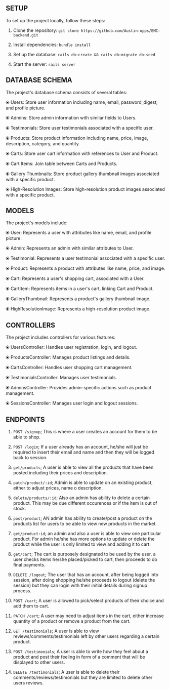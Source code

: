
## SETUP
To set up the project locally, follow these steps:

1. Clone the repository: `git clone https://github.com/Austin-opps/EMC-backend.git`

2. Install dependencies: `bundle install`

3. Set up the database: `rails db:create && rails db:migrate db:seed`

4. Start the server: `rails server`

## DATABASE SCHEMA

The project's database schema consists of several tables:

⦿ Users: Store user information including name, email, password_digest, and profile picture.

⦿ Admins: Store admin information with similar fields to Users.

⦿ Testimonials: Store user testimonials associated with a specific user.

⦿ Products: Store product information including name, price, image, description, category, and quantity.

⦿ Carts: Store user cart information with references to User and Product.

⦿ Cart Items: Join table between Carts and Products.

⦿ Gallery Thumbnails: Store product gallery thumbnail images associated with a specific product.

⦿ High-Resolution Images: Store high-resolution product images associated with a specific product.

## MODELS
The project's models include:

⦿ User: Represents a user with attributes like name, email, and profile picture.

⦿ Admin: Represents an admin with similar attributes to User.

⦿ Testimonial: Represents a user testimonial associated with a specific user.

⦿ Product: Represents a product with attributes like name, price, and image.

⦿ Cart: Represents a user's shopping cart, associated with a User.

⦿ CartItem: Represents items in a user's cart, linking Cart and Product.

⦿ GalleryThumbnail: Represents a product's gallery thumbnail image.

⦿ HighResolutionImage: Represents a high-resolution product image.

## CONTROLLERS
The project includes controllers for various features:

⦿ UsersController: Handles user registration, login, and logout.

⦿ ProductsController: Manages product listings and details.

⦿ CartsController: Handles user shopping cart management.

⦿ TestimonialsController: Manages user testimonials.

⦿ AdminsController: Provides admin-specific actions such as product management.

⦿ SessionsController: Manages user login and logout sessions.

## ENDPOINTS
1. `POST /signup`; This is where a user creates an account for them to be able to shop.

2. `POST /login`; If a user already has an account, he/she will just be required to insert their email and name and then they will be logged back to session.

3. `get/products`; A user is able to view all the products that have been posted including their prices and description.

4. `patch/product/:id`; Admin is able to update on an existing product, either to adjust prices, name o description.

5. `delete/products/:id`; Also an admin has ability to delete a certain product. This may be due different occurences or if the item is out of stock.

6. `post/product`; AN admin has ability to create/post a product on the products list for users to be able to view new products in the market.

7. `get/product:id`; an admin and also a user is able to view one particular product. For admin he/she has more options to update or delete the product while the user is only limited to view and adding it to cart.

8. `get/cart`; The cart is purposely designated to be used by the user. a user checks items he/she placed/picked to cart, then proceeds to do final payments.

9. `DELETE /logout`; The user that has an account, after being logged into session, after doing shopping he/she proceeds to logout (delete the session) but they can login with their initial details during signup process.

10. `POST /cart`; A user is allowed to pick/select products of their choice and add them to cart.

11. `PATCH /cart`; A user may need to adjust items in the cart, either increase quantity of a product or remove a product from the cart.

12. `GET /testimonials`; A user is able to view reviews/comments/testimonials left by other users regarding a certain product.

13. `POST /testimonials`; A user is able to write how they feel about a product and post their feeling in form of a comment that will be displayed to other users.

14. `DELETE /testimonials`; A user is able to delete their comments/reviews/testimonials but they are limited to delete other users reviews.

